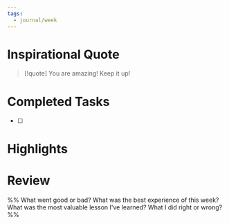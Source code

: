 ```yaml
---
tags:
  - journal/week
---
```

# Inspirational Quote

> [!quote] You are amazing! Keep it up!

# Completed Tasks

- [ ] 

# Highlights

# Review

%% 
What went good or bad? 
What was the best experience of this week? 
What was the most valuable lesson I've learned? 
What I did right or wrong? 
%%
